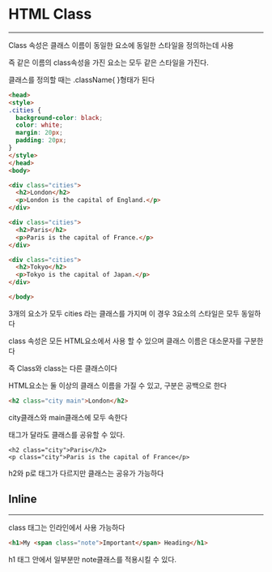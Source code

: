 # HTML Class
-------------

Class 속성은 클래스 이름이 동일한 요소에 동일한 스타일을 정의하는데 사용

즉 같은 이름의 class속성을 가진 요소는 모두 같은 스타일을 가진다.

클래스를 정의할 때는 .className{ }형태가 된다

```html
<head>
<style>
.cities {
  background-color: black;
  color: white;
  margin: 20px;
  padding: 20px;
}
</style>
</head>
<body>

<div class="cities">
  <h2>London</h2>
  <p>London is the capital of England.</p>
</div>

<div class="cities">
  <h2>Paris</h2>
  <p>Paris is the capital of France.</p>
</div>

<div class="cities">
  <h2>Tokyo</h2>
  <p>Tokyo is the capital of Japan.</p>
</div>

</body>
```
3개의 요소가 모두 cities 라는 클래스를 가지며 이 경우 3요소의 스타일은 모두 동일하다

class 속성은 모든 HTML요소에서 사용 할 수 있으며 클래스 이름은 대소문자를 구분한다

즉 Class와 class는 다른 클래스이다

HTML요소는 둘 이상의 클래스 이름을 가질 수 있고, 구분은 공백으로 한다

```html
<h2 class="city main">London</h2>
```
city클래스와 main클래스에 모두 속한다

태그가 달라도 클래스를 공유할 수 있다.

```
<h2 class="city">Paris</h2>
<p class="city">Paris is the capital of France</p>
```
h2와 p로 태그가 다르지만 클래스는 공유가 가능하다


## Inline
---------------

class 태그는 인라인에서 사용 가능하다

```html
<h1>My <span class="note">Important</span> Heading</h1>
```

h1 태그 안에서 일부분만 note클래스를 적용시킬 수 있다.
